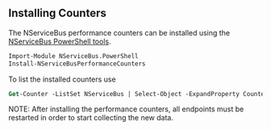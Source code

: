 ## Installing Counters

The NServiceBus performance counters can be installed using the [NServiceBus PowerShell tools](/transports/msmq/management-using-powershell.md).

```ps
Import-Module NServiceBus.PowerShell
Install-NServiceBusPerformanceCounters
```

To list the installed counters use

```ps
Get-Counter -ListSet NServiceBus | Select-Object -ExpandProperty Counter
```

NOTE: After installing the performance counters, all endpoints must be restarted in order to start collecting the new data.
